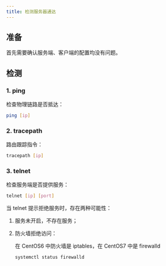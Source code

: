 ```yaml
---
title: 检测服务器通达
---
```


## 准备

首先需要确认服务端、客户端的配置均没有问题。



## 检测

### 1. ping

检查物理链路是否抵达：

```bash
ping [ip]
```

### 2. tracepath

路由跟踪指令：

```bash
tracepath [ip]
```

### 3. telnet

检查服务端是否提供服务：

```bash
telnet [ip] [port]
```

当 telnet 提示拒绝服务时，存在两种可能性：

1. 服务未开启，不存在服务；

2. 防火墙拒绝访问：

   在 CentOS6 中防火墙是 iptables，在 CentOS7 中是 firewalld

   ```bash
   systemctl status firewalld
   ```

   

